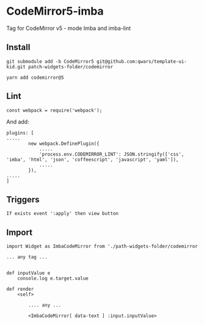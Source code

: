 # CodeMirror5-imba

Tag for CodeMirror v5 - mode Imba and imba-lint

## Install

`git submodule add -b CodeMirror5 git@github.com:qwars/template-ui-kid.git patch-widgets-folder/codemirror`

`yarn add codemirror@5`

## Lint

```
const webpack = require('webpack');
```
And add:

```
plugins: [
.....
        new webpack.DefinePlugin({
            .....
            'process.env.CODEMIRROR_LINT': JSON.stringify(['css', 'imba', 'html', 'json', 'coffeescript', 'javascript', 'yaml']),
            .....
        }),
.....
]
```

## Triggers
    If exists event ':apply' then view button
    

## Import

```
import Widget as ImbaCodeMirror from './path-widgets-folder/codemirror

... any tag ...


def inputValue e
    console.log e.target.value

def render
    <self>
    
        .... any ... 
        
        <ImbaCodeMirror[ data-text ] :input.inputValue>

```


